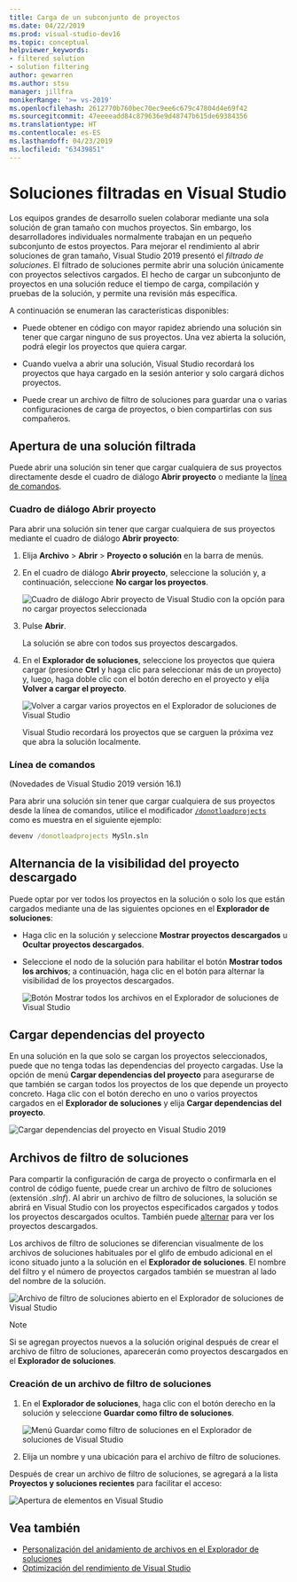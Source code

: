 ```yaml
---
title: Carga de un subconjunto de proyectos
ms.date: 04/22/2019
ms.prod: visual-studio-dev16
ms.topic: conceptual
helpviewer_keywords:
- filtered solution
- solution filtering
author: gewarren
ms.author: stsu
manager: jillfra
monikerRange: '>= vs-2019'
ms.openlocfilehash: 2612770b760bec70ec9ee6c679c47804d4e69f42
ms.sourcegitcommit: 47eeeeadd84c879636e9d48747b615de69384356
ms.translationtype: HT
ms.contentlocale: es-ES
ms.lasthandoff: 04/23/2019
ms.locfileid: "63439851"
---
```

# <a name="filtered-solutions-in-visual-studio"></a>Soluciones filtradas en Visual Studio

Los equipos grandes de desarrollo suelen colaborar mediante una sola solución de gran tamaño con muchos proyectos. Sin embargo, los desarrolladores individuales normalmente trabajan en un pequeño subconjunto de estos proyectos. Para mejorar el rendimiento al abrir soluciones de gran tamaño, Visual Studio 2019 presentó el *filtrado de soluciones*. El filtrado de soluciones permite abrir una solución únicamente con proyectos selectivos cargados. El hecho de cargar un subconjunto de proyectos en una solución reduce el tiempo de carga, compilación y pruebas de la solución, y permite una revisión más específica.

A continuación se enumeran las características disponibles:

- Puede obtener en código con mayor rapidez abriendo una solución sin tener que cargar ninguno de sus proyectos. Una vez abierta la solución, podrá elegir los proyectos que quiera cargar.

- Cuando vuelva a abrir una solución, Visual Studio recordará los proyectos que haya cargado en la sesión anterior y solo cargará dichos proyectos.

- Puede crear un archivo de filtro de soluciones para guardar una o varias configuraciones de carga de proyectos, o bien compartirlas con sus compañeros.

## <a name="open-a-filtered-solution"></a>Apertura de una solución filtrada

Puede abrir una solución sin tener que cargar cualquiera de sus proyectos directamente desde el cuadro de diálogo **Abrir proyecto** o mediante la [línea de comandos](#command-line).

### <a name="open-project-dialog"></a>Cuadro de diálogo Abrir proyecto

Para abrir una solución sin tener que cargar cualquiera de sus proyectos mediante el cuadro de diálogo **Abrir proyecto**:

1. Elija **Archivo** > **Abrir** > **Proyecto o solución** en la barra de menús.

2. En el cuadro de diálogo **Abrir proyecto**, seleccione la solución y, a continuación, seleccione **No cargar los proyectos**.

   ![Cuadro de diálogo Abrir proyecto de Visual Studio con la opción para no cargar proyectos seleccionada](media/filtered-solutions/do-not-load-projects.png)

3. Pulse **Abrir**.

   La solución se abre con todos sus proyectos descargados.

4. En el **Explorador de soluciones**, seleccione los proyectos que quiera cargar (presione **Ctrl** y haga clic para seleccionar más de un proyecto) y, luego, haga doble clic con el botón derecho en el proyecto y elija **Volver a cargar el proyecto**.

   ![Volver a cargar varios proyectos en el Explorador de soluciones de Visual Studio](media/filtered-solutions/reload-project.png)

   Visual Studio recordará los proyectos que se carguen la próxima vez que abra la solución localmente.

### <a name="command-line"></a>Línea de comandos

(Novedades de Visual Studio 2019 versión 16.1)

Para abrir una solución sin tener que cargar cualquiera de sus proyectos desde la línea de comandos, utilice el modificador [`/donotloadprojects`](../ide/reference/donotloadprojects-devenv-exe.md) como es muestra en el siguiente ejemplo:

```cmd
devenv /donotloadprojects MySln.sln
```

## <a name="toggle-unloaded-project-visibility"></a>Alternancia de la visibilidad del proyecto descargado

Puede optar por ver todos los proyectos en la solución o solo los que están cargados mediante una de las siguientes opciones en el **Explorador de soluciones**:

- Haga clic en la solución y seleccione **Mostrar proyectos descargados** u **Ocultar proyectos descargados**.

- Seleccione el nodo de la solución para habilitar el botón **Mostrar todos los archivos**; a continuación, haga clic en el botón para alternar la visibilidad de los proyectos descargados.

   ![Botón Mostrar todos los archivos en el Explorador de soluciones de Visual Studio](media/filtered-solutions/show-all-files.PNG)

## <a name="load-project-dependencies"></a>Cargar dependencias del proyecto

En una solución en la que solo se cargan los proyectos seleccionados, puede que no tenga todas las dependencias del proyecto cargadas. Use la opción de menú **Cargar dependencias del proyecto** para asegurarse de que también se cargan todos los proyectos de los que depende un proyecto concreto. Haga clic con el botón derecho en uno o varios proyectos cargados en el **Explorador de soluciones** y elija **Cargar dependencias del proyecto**.

![Cargar dependencias del proyecto en Visual Studio 2019](media/filtered-solutions/load-project-dependencies.png)

## <a name="solution-filter-files"></a>Archivos de filtro de soluciones

Para compartir la configuración de carga de proyecto o confirmarla en el control de código fuente, puede crear un archivo de filtro de soluciones (extensión *.slnf*). Al abrir un archivo de filtro de soluciones, la solución se abrirá en Visual Studio con los proyectos especificados cargados y todos los proyectos descargados ocultos. También puede [alternar](#toggle-unloaded-project-visibility) para ver los proyectos descargados.

Los archivos de filtro de soluciones se diferencian visualmente de los archivos de soluciones habituales por el glifo de embudo adicional en el icono situado junto a la solución en el **Explorador de soluciones**. El nombre del filtro y el número de proyectos cargados también se muestran al lado del nombre de la solución.

![Archivo de filtro de soluciones abierto en el Explorador de soluciones de Visual Studio](media/filtered-solutions/solution-filter.PNG)

> [!NOTE]
> Si se agregan proyectos nuevos a la solución original después de crear el archivo de filtro de soluciones, aparecerán como proyectos descargados en el **Explorador de soluciones**.

### <a name="create-a-solution-filter-file"></a>Creación de un archivo de filtro de soluciones

1. En el **Explorador de soluciones**, haga clic con el botón derecho en la solución y seleccione **Guardar como filtro de soluciones**.

   ![Menú Guardar como filtro de soluciones en el Explorador de soluciones de Visual Studio](media/filtered-solutions/save-as-solution-filter.png)

2. Elija un nombre y una ubicación para el archivo de filtro de soluciones.

Después de crear un archivo de filtro de soluciones, se agregará a la lista **Proyectos y soluciones recientes** para facilitar el acceso:

![Apertura de elementos en Visual Studio](media/filtered-solutions/open-recent.png)

## <a name="see-also"></a>Vea también

- [Personalización del anidamiento de archivos en el Explorador de soluciones](file-nesting-solution-explorer.md)
- [Optimización del rendimiento de Visual Studio](optimize-visual-studio-performance.md)
